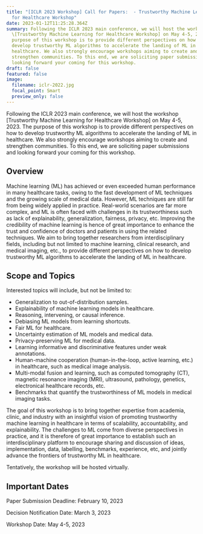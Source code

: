 ```yaml
---
title: "[ICLR 2023 Workshop] Call for Papers:  - Trustworthy Machine Learning
  for Healthcare Workshop"
date: 2023-01-12T11:25:28.364Z
summary: Following the ICLR 2023 main conference, we will host the workshop
  \[Trustworthy Machine Learning for Healthcare Workshop] on May 4-5, 2023. The
  purpose of this workshop is to provide different perspectives on how to
  develop trustworthy ML algorithms to accelerate the landing of ML in
  healthcare. We also strongly encourage workshops aiming to create and
  strengthen communities. To this end, we are soliciting paper submissions and
  looking forward your coming for this workshop.
draft: false
featured: false
image:
  filename: iclr-2022.jpg
  focal_point: Smart
  preview_only: false
---
```

<!--StartFragment-->

Following the ICLR 2023 main conference, we will host the workshop \[Trustworthy Machine Learning for Healthcare Workshop] on May 4-5, 2023. The purpose of this workshop is to provide different perspectives on how to develop trustworthy ML algorithms to accelerate the landing of ML in healthcare. We also strongly encourage workshops aiming to create and strengthen communities. To this end, we are soliciting paper submissions and looking forward your coming for this workshop.

<!--EndFragment-->

<!--StartFragment-->

## **Overview**

Machine learning (ML) has achieved or even exceeded human performance in many healthcare tasks, owing to the fast development of ML techniques and the growing scale of medical data. However, ML techniques are still far from being widely applied in practice. Real-world scenarios are far more complex, and ML is often faced with challenges in its trustworthiness such as lack of explainability, generalization, fairness, privacy, etc. Improving the credibility of machine learning is hence of great importance to enhance the trust and confidence of doctors and patients in using the related techniques. We aim to bring together researchers from interdisciplinary fields, including but not limited to machine learning, clinical research, and medical imaging, etc., to provide different perspectives on how to develop trustworthy ML algorithms to accelerate the landing of ML in healthcare.

<!--EndFragment-->

<!--StartFragment-->

## **Scope and Topics**

Interested topics will include, but not be limited to:

* Generalization to out-of-distribution samples.
* Explainability of machine learning models in healthcare.
* Reasoning, intervening, or causal inference.
* Debiasing ML models from learning shortcuts.
* Fair ML for healthcare.
* Uncertainty estimation of ML models and medical data.
* Privacy-preserving ML for medical data.
* Learning informative and discriminative features under weak annotations.
* Human-machine cooperation (human-in-the-loop, active learning, etc.) in healthcare, such as medical image analysis.
* Multi-modal fusion and learning, such as computed tomography (CT), magnetic resonance imaging (MRI), ultrasound, pathology, genetics, electronical healthcare records, etc.
* Benchmarks that quantify the trustworthiness of ML models in medical imaging tasks.

The goal of this workshop is to bring together expertise from academia, clinic, and industry with an insightful vision of promoting trustworthy machine learning in healthcare in terms of scalability, accountability, and explainability. The challenges to ML come from diverse perspectives in practice, and it is therefore of great importance to establish such an interdisciplinary platform to encourage sharing and discussion of ideas, implementation, data, labelling, benchmarks, experience, etc, and jointly advance the frontiers of trustworthy ML in healthcare.

Tentatively, the workshop will be hosted virtually.

<!--EndFragment-->

<!--StartFragment-->

## **Important Dates**

Paper Submission Deadline: February 10, 2023

Decision Notification Date: March 3, 2023

Workshop Date: May 4-5, 2023

<!--EndFragment-->